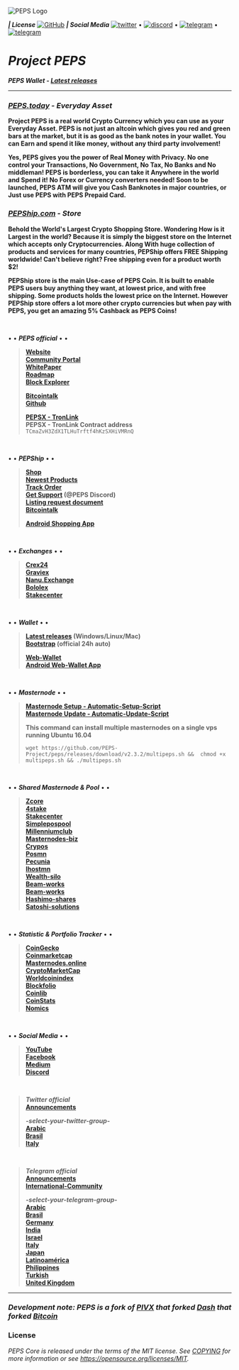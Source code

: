 ![PEPS Logo](https://cdn.discordapp.com/attachments/506552178190581780/506552696447434783/peps_twitter1.png "PEPS Logo")

***| License*** [![GitHub](https://img.shields.io/github/license/PEPS-Project/peps)](https://opensource.org/licenses/MIT)
***| Social Media*** [![twitter](https://img.shields.io/twitter/follow/projectpeps.svg?logo=twitter&label=Twitter&color=1da1f2&style=square)](http://twitter.peps.today/) • [![discord](https://img.shields.io/discord/418843447949262848.svg?&label=Discord&logo=Discord&color=7289da)](http://discord.peps.today/ ) • [![telegram](https://img.shields.io/badge/Telegram-follow-0088cc.svg?logo=telegram&color=0088cc)](https://t.me/ProjectPEPS) • [![telegram](https://img.shields.io/badge/Telegram-chat-0088cc.svg?logo=telegram&color=0088cc)](http://telegram.peps.today)

***Project PEPS<br>***
=====================================

***PEPS Wallet - [Latest releases](https://github.com/PEPS-Project/peps/releases)***

---

### *[PEPS.today](http://peps.today/) - Everyday Asset*

**Project PEPS is a real world Crypto Currency which you can use as your Everyday Asset. PEPS is not just an altcoin which gives you red and green bars at the market, but it is as good as the bank notes in your wallet. You can Earn and spend it like money, without any third party involvement!**

**Yes, PEPS gives you the power of Real Money with Privacy. No one control your Transactions, No Government, No Tax, No Banks and No middleman! PEPS is borderless, you can take it Anywhere in the world and Spend it! No Forex or Currency converters needed! Soon to be launched, PEPS ATM will give you Cash Banknotes in major countries, or Just use PEPS with PEPS Prepaid Card.**

### *[PEPShip.com](https://pepship.com/) - Store*

**Behold the World's Largest Crypto Shopping Store. Wondering How is it Largest in the world? Because it is simply the biggest store on the Internet which accepts only Cryptocurrencies. Along With huge collection of products and services for many countries, PEPShip offers FREE Shipping worldwide! Can't believe right? Free shipping even for a product worth $2!**

**PEPShip store is the main Use-case of PEPS Coin. It is built to enable PEPS users buy anything they want, at lowest price, and with free shipping. Some products holds the lowest price on the Internet. However PEPShip store offers a lot more other crypto currencies but when pay with PEPS, you get an amazing 5% Cashback as PEPS Coins!**

<br>

• • ***PEPS  official*** • •

> **[Website](http://peps.today)**<br>
> **[Community Portal](http://earn.peps.today)**<br>
> **[WhitePaper](http://c24.us/peps_whitepaper)**<br>
> **[Roadmap](http://c24.us/peps_roadmap)**<br>
> **[Block Explorer](http://chain.pepegold.org)**<br>
> 
> **[Bitcointalk](https://bitcointalk.org/index.php?topic=5052347)**<br>
> **[Github](https://github.com/PEPS-Project)**<br>
> 
> **[PEPSX - TronLink](https://www.tronlink.org/)**<br>
> **PEPSX - TronLink Contract address**<br>
> `TCmaZvH3ZdX1TLHuTrftf4hKzSXHiVMRnQ`

<br>

• • ***PEPShip*** • •

> **[Shop](http://pepship.com)**<br>
> **[Newest Products](http://c24.us/pepship_newest-products)**<br>
> **[Track Order](http://c24.us/pepship_track-order)**<br>
> **[Get Support](http://c24.us/pepship_help) (@PEPS Discord)**<br>
> **[Listing request document](http://c24.us/pepship_listing-request-docu)**<br>
> **[Bitcointalk](http://c24.us/pepship_bitcointalk)**<br>
> 
> **[Android Shopping App](http://c24.us/pepship_android-app)**<br>

<br>

• • ***Exchanges*** • •

> **[Crex24](https://crex24.com/exchange/PEPS-BTC)**<br>
> **[Graviex](https://graviex.net/markets/pepsbtc)**<br>
> **[Nanu.Exchange](https://nanu.exchange/exchange#brl_peps)**<br>
> **[Bololex](https://bololex.com/trading/?symbol=PEPS-BTC)**<br>
> **[Stakecenter](https://stakecenter.co/client/exchange/BTC/PEPS)**<br>

<br>

• • ***Wallet*** • •

> **[Latest releases](https://github.com/PEPS-Project/peps/releases) (Windows/Linux/Mac)**<br>
> **[Bootstrap](http://149.28.158.213/chain/chain.zip) (official 24h auto)**<br>
> 
> **[Web-Wallet](https://coins.pepegold.org/)**<br>
> **[Android Web-Wallet App](http://c24.us/peps_android)**<br>
  
<br>

• • ***Masternode*** • •

> **[Masternode Setup - Automatic-Setup-Script](https://github.com/PEPS-Project/peps/releases/download/v2.3.2/peps-mn.sh)**<br>
> **[Masternode Update - Automatic-Update-Script](https://github.com/PEPS-Project/peps/releases/download/v2.3.2/update-mn.sh)**<br>
> 
> **This command can install multiple masternodes on a single vps running Ubuntu 16.04**
> ```
> wget https://github.com/PEPS-Project/peps/releases/download/v2.3.2/multipeps.sh &&  chmod +x multipeps.sh && ./multipeps.sh

<br>

• • ***Shared  Masternode  &  Pool*** • •

> **[Zcore](https://central.zcore.cash/masternodes/PEPS)**<br>
> **[4stake](https://www.4stake.com/?lang=en)**<br>
> **[Stakecenter](http://stakecenter.co)**<br>
> **[Simplepospool](https://simplepospool.com)**<br>
> **[Millenniumclub](https://portfolio.millenniumclub.ca/)**<br>
> **[Masternodes-biz](https://masternodes.biz/coindetail.php?c=PEPS)**<br>
> **[Crypos](https://crypos.io)**<br>
> **[Posmn](https://www.posmn.com/currencies/peps-coin)**<br>
> **[Pecunia](https://pecuniaplatform.io/coin-details/PEPS%20Coin)**<br>
> **[Ihostmn](https://ihostmn.com/hostmn.php?coin=PEPS)**<br>
> **[Wealth-silo](http://platform.wealthsilo.io/coins)**<br>
> **[Beam-works](https://beam.works/projects)**<br>
> **[Beam-works](https://beam.works/user/peps)**<br>
> **[Hashimo-shares](https://hub.hashimoshares.com/#/pages/pools/show/peps)**<br>
> **[Satoshi-solutions](https://satoshisolutions.online)**<br>

<br>

• • ***Statistic  &  Portfolio  Tracker*** • •

> **[CoinGecko](https://www.coingecko.com/en/coins/pepscoin)**<br>
> **[Coinmarketcap](https://coinmarketcap.com/currencies/peps-coin)**<br>
> **[Masternodes.online](https://masternodes.online/currencies/PEPS)**<br>
> **[CryptoMarketCap](https://cmc.io/coins/pepegold)**<br>
> **[Worldcoinindex](https://www.worldcoinindex.com/de/munze/pepscoin)**<br>
> **[Blockfolio](https://blockfolio.com)**<br>
> **[Coinlib](https://coinlib.io/coin/PEPS/PEPS+Coin)**<br>
> **[CoinStats](https://coinstats.app/en/coins/pepegold)**<br>
> **[Nomics](https://nomics.com/assets/peps-peps-coin)**<br>
  
<br>

• • ***Social  Media*** • •

> **[YouTube](https://www.youtube.com/channel/UCNQEqwDDbwQ579t6lgV-YzA)**<br>
> **[Facebook](https://www.facebook.com/Pepscommunity)**<br>
> **[Medium](https://medium.com/@peps.it.today)**<br>
> **[Discord](http://discord.peps.today)**<br>

<br>

> ***Twitter official***<br>
> **[Announcements](http://twitter.peps.today)**<br>
> 
> ***-select-your-twitter-group-***<br>
> **[Arabic](https://twitter.com/ArabicPeps?s=09)**<br>
> **[Brasil](https://twitter.com/PEPS_Brasil)**<br>
> **[Italy](https://twitter.com/ItaliaPeps?s=09)**<br>

<br>

> ***Telegram official***<br>
> **[Announcements](https://t.me/ProjectPEPS)**<br>
> **[International-Community](http://telegram.peps.today)**<br>
> 
> ***-select-your-telegram-group-***<br>
> **[Arabic](https://t.me/Peps_Ar)**<br>
> **[Brasil](https://t.me/Peps_BR)**<br>
> **[Germany](https://t.me/peps_de)**<br>
> **[India](https://t.me/peps_IN)**<br>
> **[Israel](https://t.me/PepsCoin_Israel)**<br>
> **[Italy](https://t.me/peps_it)**<br>
> **[Japan](https://t.me/peps_JP)**<br>
> **[Latinoamérica](https://t.me/PepsLatm)**<br>
> **[Philippines](https://t.me/Peps_Ph)**<br>
> **[Turkish](https://t.me/Peps_TR)**<br>
> **[United Kingdom](https://t.me/Peps_UK)**<br>


---

### *Development note: PEPS is a fork of [PIVX](https://github.com/PIVX-Project/PIVX) that forked [Dash](https://github.com/dashpay/dash) that forked [Bitcoin](https://github.com/bitcoin/bitcoinp)*

### License

*PEPS Core is released under the terms of the MIT license. See [COPYING](COPYING) for more
information or see https://opensource.org/licenses/MIT.*
